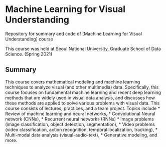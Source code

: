 # Machine Learning for Visual Understanding

Repository for summary and code of [Machine Learning for Visual Understanding] course

This course was held at Seoul National University, Graduate School of Data Science. (Spring 2021)

## Summary

This course covers mathematical modeling and machine learning techniques to analyze visual (and other multimedia) data. Specifically, this course focuses on fundamental machine learning and recent deep learning methods that are widely used in visual data analysis, and discusses how these methods are applied to solve various problems with visual data. This course consists of lectures, practices, and a team project. Topics include * Review of machine learning and neural networks, * Convolutional Neural network (CNNs), * Recurrent neural networks (RNNs) * Image problems (image classification, object detection, segmentation), * Video problems (video classification, action recognition, temporal localization, tracking), * Multi-modal data analysis (visual-audio-text), * Generative modeling, and more.







